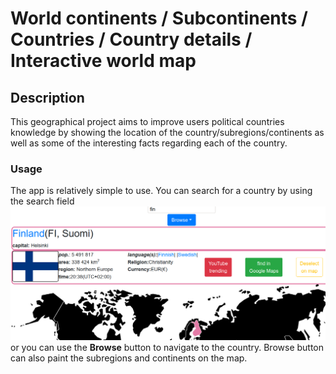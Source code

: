 # World continents / Subcontinents / Countries / Country details / Interactive world map
## Description
This geographical project aims to improve users political countries knowledge by showing the location of the country/subregions/continents as well as some of the interesting facts regarding each of the country.
### Usage
The app is relatively simple to use. You can search for a country by using the search field
![Image of search by filter](/docs/pics/filter.png "title")
or you can use the <b>Browse</b> button to navigate to the country. Browse button can also paint the subregions and continents on the map.
